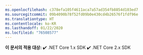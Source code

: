 ```yaml
---
ms.openlocfilehash: c378efa105f4611aca7a57ad354fb8854d103ed7
ms.sourcegitcommit: 09b4090b78f52fd09b0e430cd4b26576f1fdf96e
ms.translationtype: HT
ms.contentlocale: ko-KR
ms.lasthandoff: 01/22/2020
ms.locfileid: "76508577"
---
```

**이 문서의 적용 대상:**  ✔️ .NET Core 1.x SDK ✔️ .NET Core 2.x SDK
